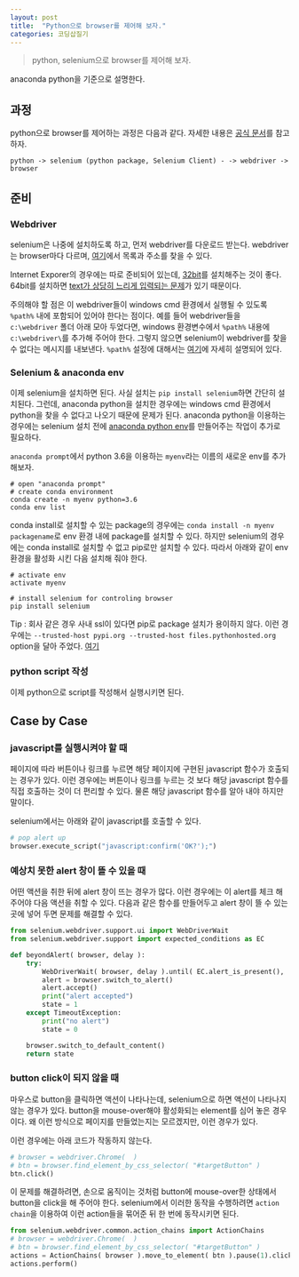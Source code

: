 ```yaml
---
layout: post
title:  "Python으로 browser를 제어해 보자."
categories: 코딩삽질기
---
```


> python, selenium으로 browser를 제어해 보자.

anaconda python을 기준으로 설명한다.

## 과정

python으로 browser를 제어하는 과정은 다음과 같다. 자세한 내용은 [공식 문서](http://selenium-python.readthedocs.io/installation.html#drivers)를 참고하자.

```
python -> selenium (python package, Selenium Client) - -> webdriver -> browser
```

## 준비

### Webdriver

selenium은 나중에 설치하도록 하고, 먼저 webdriver를 다운로드 받는다. webdriver는 browser마다 다르며, [여기](http://selenium-python.readthedocs.io/installation.html#drivers)에서 목록과 주소를 찾을 수 있다.

Internet Exporer의 경우에는 따로 준비되어 있는데, [32bit](https://goo.gl/rjZrvz)를 설치해주는 것이 좋다. 64bit를 설치하면 [text가 상당히 느리게 입력되는 문제](https://goo.gl/9xQcnE)가 있기 때문이다.

주의해야 할 점은 이 webdriver들이 windows cmd 환경에서 실행될 수 있도록 `%path%` 내에 포함되어 있어야 한다는 점이다. 예를 들어 webdriver들을 `c:\webdriver` 폴더 아래 모아 두었다면, windows 환경변수에서 `%path%` 내용에 `c:\webdriver\`를 추가해 주어야 한다. 그렇지 않으면 selenium이 webdriver를 찾을 수 없다는 메시지를 내보낸다. `%path%` 설정에 대해서는 [여기](http://cezacx2.tistory.com/1173)에 자세히 설명되어 있다.

### Selenium & anaconda env

이제 selenium을 설치하면 된다. 사실 설치는 `pip install selenium`하면 간단히 설치된다. 그런데, anaconda python을 설치한 경우에는 windows cmd 환경에서 python을 찾을 수 없다고 나오기 때문에 문제가 된다. anaconda python을 이용하는 경우에는 selenium 설치 전에 [anaconda python env](https://conda.io/docs/user-guide/tasks/manage-environments.html)를 만들어주는 작업이 추가로 필요하다.

`anaconda prompt`에서 python 3.6을 이용하는 `myenv`라는 이름의 새로운 env를 추가해보자.

```
# open "anaconda prompt"
# create conda environment
conda create -n myenv python=3.6
conda env list
```

conda install로 설치할 수 있는 package의 경우에는 `conda install -n myenv packagename`로 env 환경 내에 package를 설치할 수 있다. 하지만 selenium의 경우에는 conda install로 설치할 수 없고 pip로만 설치할 수 있다. 따라서 아래와 같이 env 환경을 활성화 시킨 다음 설치해 줘야 한다.

```
# activate env
activate myenv

# install selenium for controling browser
pip install selenium
```

Tip : 회사 같은 경우 사내 ssl이 있다면 pip로 package 설치가 용이하지 않다. 이런 경우에는 `--trusted-host pypi.org --trusted-host files.pythonhosted.org` option을 달아 주었다. [여기](http://pinedance.github.io/blog/2017/11/02/how-to-bypass-SSL)

### python script 작성

이제 python으로 script를 작성해서 실행시키면 된다.

## Case by Case

### javascript를 실행시켜야 할 때

페이지에 따라 버튼이나 링크를 누르면 해당 페이지에 구현된 javascript 함수가 호출되는 경우가 있다. 이런 경우에는 버튼이나 링크를 누르는 것 보다 해당 javascript 함수를 직접 호출하는 것이 더 편리할 수 있다. 물론 해당 javascript 함수를 알아 내야 하지만 말이다.

selenium에서는 아래와 같이 javascript를 호출할 수 있다.

```python
# pop alert up
browser.execute_script("javascript:confirm('OK?');")
```

### 예상치 못한 alert 창이 뜰 수 있을 때

어떤 액션을 취한 뒤에 alert 창이 뜨는 경우가 많다. 이런 경우에는 이 alert를 체크 해주어야 다음 액션을 취할 수 있다. 다음과 같은 함수를 만들어두고 alert 창이 뜰 수 있는 곳에 넣어 두면 문제를 해결할 수 있다.

```python
from selenium.webdriver.support.ui import WebDriverWait
from selenium.webdriver.support import expected_conditions as EC

def beyondAlert( browser, delay ):
	try:
		WebDriverWait( browser, delay ).until( EC.alert_is_present(), 'Waiting for alert timed out' )
		alert = browser.switch_to_alert()
		alert.accept()
		print("alert accepted")
		state = 1
	except TimeoutException:
		print("no alert")
		state = 0

	browser.switch_to_default_content()
	return state
```

### button click이 되지 않을 때

마우스로 button을 클릭하면 액션이 나타나는데, selenium으로 하면 액션이 나타나지 않는 경우가 있다. button을 mouse-over해야 활성화되는 element를 심어 놓은 경우이다. 왜 이런 방식으로 페이지를 만들었는지는 모르겠지만, 이런 경우가 있다.

이런 경우에는 아래 코드가 작동하지 않는다.

```python
# browser = webdriver.Chrome(  )
# btn = browser.find_element_by_css_selector( "#targetButton" )
btn.click()
```

이 문제를 해결하려면, 손으로 움직이는 것처럼 button에 mouse-over한 상태에서 button을 click을 해 주어야 한다. selenium에서 이러한 동작을 수행하려면 `action chain`을 이용하여 이런 action들을 묶어준 뒤 한 번에 동작시키면 된다.

```python
from selenium.webdriver.common.action_chains import ActionChains
# browser = webdriver.Chrome(  )
# btn = browser.find_element_by_css_selector( "#targetButton" )
actions = ActionChains( browser ).move_to_element( btn ).pause(1).click( btn )
actions.perform()
```
